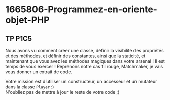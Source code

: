 # 1665806-Programmez-en-oriente-objet-PHP

## TP P1C5

Nous avons vu comment créer une classe, définir la visibilité des propriétés et des méthodes, et définir des constantes, ainsi que la staticité, et maintenant que vous avez les méthodes magiques dans votre arsenal ! Il est temps de vous exercer ! Reprenons notre cas fil rouge, Matchmaker, je vais vous donner un extrait de code.

Votre mission est d’utiliser un constructeur, un accesseur et un mutateur dans la classe `Player` :)  
N'oubliez pas de mettre à jour le reste de votre code ;)

